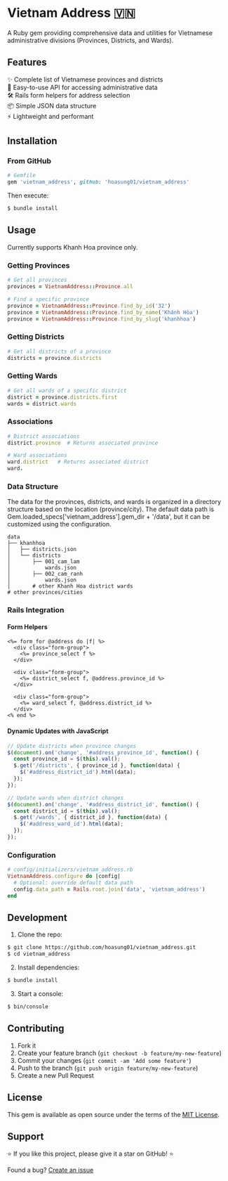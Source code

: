 # Vietnam Address 🇻🇳

A Ruby gem providing comprehensive data and utilities for Vietnamese administrative divisions (Provinces, Districts, and Wards).

## Features

✨ Complete list of Vietnamese provinces and districts  
🚀 Easy-to-use API for accessing administrative data  
🛠️ Rails form helpers for address selection  
📦 Simple JSON data structure  
⚡ Lightweight and performant  

## Installation

### From GitHub

```ruby
# Gemfile
gem 'vietnam_address', github: 'hoasung01/vietnam_address'
```

Then execute:
```bash
$ bundle install
```

## Usage
Currently supports Khanh Hoa province only.

### Getting Provinces
```ruby
# Get all provinces
provinces = VietnamAddress::Province.all

# Find a specific province
province = VietnamAddress::Province.find_by_id('32')
province = VietnamAddress::Province.find_by_name('Khánh Hòa')
province = VietnamAddress::Province.find_by_slug('khanhhoa')
```

### Getting Districts
```ruby
# Get all districts of a province
districts = province.districts
```

### Getting Wards
```ruby
# Get all wards of a specific district
district = province.districts.first
wards = district.wards
```

### Associations
```ruby
# District associations
district.province  # Returns associated province

# Ward associations
ward.district   # Returns associated district
ward.
```

### Data Structure
The data for the provinces, districts, and wards is organized in a directory structure based on the location (province/city). The default data path is Gem.loaded_specs['vietnam_address'].gem_dir + '/data', but it can be customized using the configuration.

```
data
├── khanhhoa
│   ├── districts.json
│   └── districts
│       ├── 001_cam_lam
│           wards.json
│       ├── 002_cam_ranh
│           wards.json
│       # other Khanh Hoa district wards
# other provinces/cities
```

### Rails Integration

#### Form Helpers

```erb
<%= form_for @address do |f| %>
  <div class="form-group">
    <%= province_select f %>
  </div>
  
  <div class="form-group">
    <%= district_select f, @address.province_id %>
  </div>
  
  <div class="form-group">
    <%= ward_select f, @address.district_id %>
  </div>
<% end %>
```

#### Dynamic Updates with JavaScript

```javascript
// Update districts when province changes
$(document).on('change', '#address_province_id', function() {
  const province_id = $(this).val();
  $.get('/districts', { province_id }, function(data) {
    $('#address_district_id').html(data);
  });
});

// Update wards when district changes
$(document).on('change', '#address_district_id', function() {
  const district_id = $(this).val();
  $.get('/wards', { district_id }, function(data) {
    $('#address_ward_id').html(data);
  });
});
```

### Configuration

```ruby
# config/initializers/vietnam_address.rb
VietnamAddress.configure do |config|
  # Optional: override default data path
  config.data_path = Rails.root.join('data', 'vietnam_address')
end
```

## Development

1. Clone the repo:
```bash
$ git clone https://github.com/hoasung01/vietnam_address.git
$ cd vietnam_address
```

2. Install dependencies:
```bash
$ bundle install
```

3. Start a console:
```bash
$ bin/console
```

## Contributing

1. Fork it
2. Create your feature branch (`git checkout -b feature/my-new-feature`)
3. Commit your changes (`git commit -am 'Add some feature'`)
4. Push to the branch (`git push origin feature/my-new-feature`)
5. Create a new Pull Request

## License

This gem is available as open source under the terms of the [MIT License](https://opensource.org/licenses/MIT).

## Support

⭐️ If you like this project, please give it a star on GitHub! ⭐️

Found a bug? [Create an issue](https://github.com/hoasung01/vietnam_address/issues)
